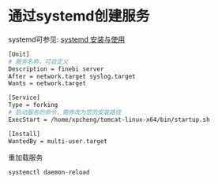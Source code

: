 # 通过systemd创建服务
systemd可参见: [systemd 安装与使用](main/systemd_install_and_service_exmaple.md)
```bash
[Unit]
# 服务名称，可自定义
Description = finebi server
After = network.target syslog.target
Wants = network.target

[Service]
Type = forking
# 启动服务的命令，需修改为您的安装路径
ExecStart = /home/xpcheng/tomcat-linux-x64/bin/startup.sh

[Install]
WantedBy = multi-user.target

```
重加载服务
```bash
systemctl daemon-reload
```